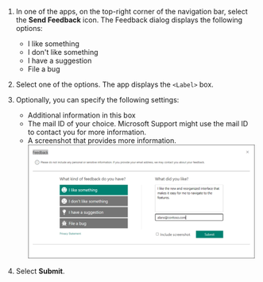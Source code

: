 1. In one of the apps, on the top-right corner of the navigation bar, select the **Send Feedback** icon. The Feedback dialog displays the following options:
   
   - I like something
   - I don't like something
   - I have a suggestion
   - File a bug 
2. Select one of the options. The app displays the `<Label>` box.  
3. Optionally, you can specify the following settings: 
    - Additional information in this box
    - The mail ID of your choice. Microsoft Support might use the mail ID to contact you for more information.
    - A screenshot that provides more information.
![Enter and submit feedback.](../customer-service/media/share-feedback.png "Enter and submit feedback") 
4. Select **Submit**.
